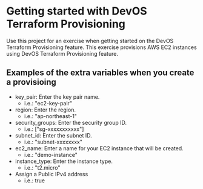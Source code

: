 # Getting started with DevOS Terraform Provisioning

Use this project for an exercise when getting started on the DevOS Terraform Provisioning feature. 
This exercise provisions AWS EC2 instances using DevOS Terraform Provisioning feature.

## Examples of the extra variables when you create a provisioing
- key_pair: Enter the key pair name.
  - i.e.: "ec2-key-pair"
- region: Enter the region.
  - i.e.: "ap-northeast-1"
- security_groups: Enter the security group ID.
  - i.e.: ["sg-xxxxxxxxxxx"]
- subnet_id: Enter the subnet ID.
  - i.e.: "subnet-xxxxxxxx"
- ec2_name: Enter a name for your EC2 instance that will be created.
  - i.e.: "demo-instance"
- instance_type: Enter the instance type.
  - i.e.: "t2.micro"
- Assign a Public IPv4 address
  - i.e.: true
                    
